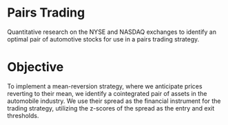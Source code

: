 # Pairs Trading
Quantitative research on the NYSE and NASDAQ exchanges to identify an optimal pair of automotive stocks for use in a pairs trading strategy.


# Objective
To implement a mean-reversion strategy, where we anticipate prices reverting to their mean, we identify a cointegrated pair of assets in the automobile industry. We use their spread as the financial instrument for the trading strategy, utilizing the z-scores of the spread as the entry and exit thresholds.


